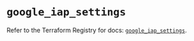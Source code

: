 # `google_iap_settings`

Refer to the Terraform Registry for docs: [`google_iap_settings`](https://registry.terraform.io/providers/hashicorp/google-beta/6.38.0/docs/resources/google_iap_settings).
